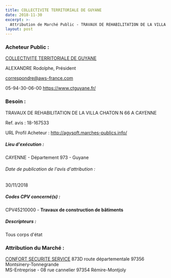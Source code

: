 ```yaml
---
title: COLLECTIVITE TERRITORIALE DE GUYANE
date: 2018-11-30
excerpt: >-
  Attribution de Marché Public - TRAVAUX DE REHABILITATION DE LA VILLA CHATON N 66 A CAYENNE
layout: post
---
```


### Acheteur Public : 
<a href="/acheteur-32/siren-200052678"> COLLECTIVITE TERRITORIALE DE GUYANE</a><br/>

ALEXANDRE Rodolphe, Président

correspondre@aws-france.com

05-94-30-06-00
https://www.ctguyane.fr/
### Besoin :

TRAVAUX DE REHABILITATION DE LA VILLA CHATON N 66 A CAYENNE

Ref. avis : 18-167533

URL Profil Acheteur : http://agysoft.marches-publics.info/

##### Lieu d'exécution :

CAYENNE - Département 973 - Guyane

###### Date de publication de l'avis d'attribution : 
30/11/2018

##### Codes CPV concerné(s) :
CPV45210000 - **Travaux de construction de bâtiments** <br/>

##### Descripteurs :
Tous corps d'état <br/>

### Attribution du Marché :
<a href="/entreprise-270/siren-821987633"> CONFORT SECURITE SERVICE</a>    873D route départementale 97356 Montsinery-Tonnegrande <br/>
MS-Entreprise - 08 rue cannelier 97354 Rémire-Montjoly <br/>
